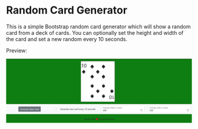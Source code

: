 # Random Card Generator

This is a simple Bootstrap random card generator which will show a random card from a deck of cards. You can optionally set the height and width of the card and set a new random every 10 seconds.

Preview:

<img src="preview-random-card-generator.JPG" alt="preview for random card generator">

